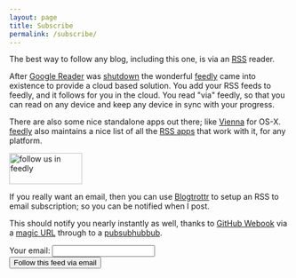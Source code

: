 ```yaml
---
layout: page
title: Subscribe
permalink: /subscribe/
---
```


The best way to follow any blog, including this one, is via an [RSS][]
reader.

After [Google Reader][greader] was [shutdown][] the
wonderful [feedly][] came into existence to provide a cloud based
solution. You add your RSS feeds to feedly, and it follows for you in
the cloud. You read "via" feedly, so that you can read on any device
and keep any device in sync with your progress.

There are also some nice standalone apps out there; like [Vienna][]
for OS-X. [feedly][] also maintains a nice list of all
the [RSS apps][fapps] that work with it, for any platform.

<a href='http://cloud.feedly.com/#subscription%2Ffeed%2Fhttp%3A%2F%2Fbadgerous.net%2Ffeed.xml'  target='blank'><img id='feedlyFollow' src="{{ '/assets/img/feedly-follow-rectangle-volume-big_2x.png' | relative_url }}" alt='follow us in feedly' width='131' height='56'/></a>

If you really want an email, then you can use [Blogtrottr][] to setup
an RSS to email subscription; so you can be notified when I post.

This should notify you nearly instantly as well, thanks
to [GitHub Webook][webhook] via a [magic URL][magicurl] through to
a [pubsubhubbub][].

<form method='post' action='http://blogtrottr.com'>
    Your email: <input type='text' name='btr_email' /><br />
    <input type='hidden' name='btr_url' value="http://badgerous.net/feed.xml" />
    <input type='hidden' name='schedule_type' value='0' />
    <input type='submit' value='Follow this feed via email' />
</form>

[RSS]: https://en.wikipedia.org/wiki/RSS
[greader]: https://en.wikipedia.org/wiki/Google_Reader
[shutdown]: https://googlereader.blogspot.com/2013/07/a-final-farewell.html
[feedly]: https://feedly.com/
[fapps]: https://feedly.com/apps.html
[Vienna]: http://www.vienna-rss.org/
[Blogtrottr]: https://blogtrottr.com
[magicurl]: http://ivanzuzak.info/2011/01/02/enabling-pubsubhubbub-for-github-hosted-blogs.html
[pubsubhubbub]: https://pubsubhubbub.appspot.com/
[webhook]: https://help.github.com/articles/about-webhooks/
